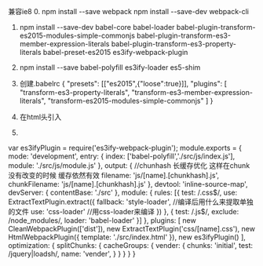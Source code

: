 兼容ie8
0. npm install --save webpack npm install --save-dev webpack-cli
1. npm install --save-dev babel-core babel-loader babel-plugin-transform-es2015-modules-simple-commonjs babel-plugin-transform-es3-member-expression-literals babel-plugin-transform-es3-property-literals babel-preset-es2015 es3ify-webpack-plugin
2. npm install --save babel-polyfill es3ify-loader es5-shim

3. 创建.babelrc
    {
        "presets": [["es2015",{"loose":true}]],
        "plugins": [
            "transform-es3-property-literals",
            "transform-es3-member-expression-literals",
            "transform-es2015-modules-simple-commonjs"
        ]
    }
4. 在html头引入 <!--[if lt IE 9]>
         <script src="js/es5-shim.js"></script>
        <![endif]-->
5. 
var es3ifyPlugin = require('es3ify-webpack-plugin');
module.exports = {
    mode: 'development',
    entry: {
        index: ['babel-polyfill','./src/js/index.js'],
        module: './src/js/module.js'
    },
    output: {
        //chunhash 长缓存优化 这样在chunk没有改变的时候 缓存依然有效
        filename: 'js/[name].[chunkhash].js',
        chunkFilename: 'js/[name].[chunkhash].js'
    },
    devtool: 'inline-source-map',
    devServer: {
        contentBase: './src'
    },
    module: {
        rules: [{
            test: /\.css$/,
            use: ExtractTextPlugin.extract({
                fallback: 'style-loader', //编译后用什么来提取单独的文件
                use: 'css-loader' //用css-loader来编译
            })
        }, {
            test: /\.js$/,
            exclude: /node_modules/,
            loader: 'babel-loader'
        }]
    },
    plugins: [
        new CleanWebpackPlugin(['dist']),
        new ExtractTextPlugin('css/[name].css'),
        new HtmlWebpackPlugin({
            template: './src/index.html'
        }),
        new es3ifyPlugin()
    ],
    optimization: {
        splitChunks: {
            cacheGroups: {
                vender: {
                    chunks: 'initial',
                    test: /jquery|loadsh/,
                    name: 'vender',
                }
            }
        }
    }
}